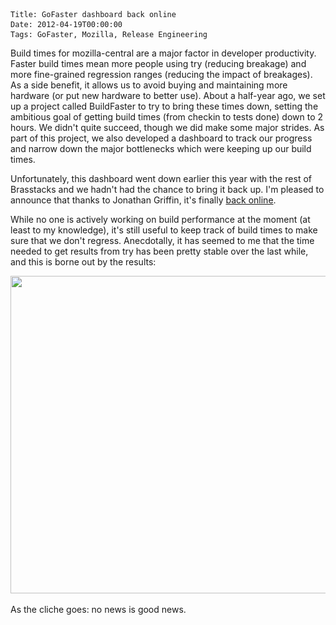     Title: GoFaster dashboard back online
    Date: 2012-04-19T00:00:00
    Tags: GoFaster, Mozilla, Release Engineering

Build times for mozilla-central are a major factor in developer productivity. Faster build times mean more people using try (reducing breakage) and more fine-grained regression ranges (reducing the impact of breakages). As a side benefit, it allows us to avoid buying and maintaining more hardware (or put new hardware to better use). About a half-year ago, we set up a project called BuildFaster to try to bring these times down, setting the ambitious goal of getting build times (from checkin to tests done) down to 2 hours. We didn't quite succeed, though we did make some major strides. As part of this project, we also developed a dashboard to track our progress and narrow down the major bottlenecks which were keeping up our build times.

Unfortunately, this dashboard went down earlier this year with the rest of Brasstacks and we hadn't had the chance to bring it back up. I'm pleased to announce that thanks to Jonathan Griffin, it's finally [back online][1].

While no one is actively working on build performance at the moment (at least to my knowledge), it's still useful to keep track of build times to make sure that we don't regress. Anecdotally, it has seemed to me that the time needed to get results from try has been pretty stable over the last while, and this is borne out by the results:

<a href="http://wrla.ch/blog/2012/04/gofaster-dashboard-back-online/gofaster-dashboard-update-2012/" rel="attachment wp-att-529"><img src="/files/2012/04/gofaster-dashboard-update-2012.png" alt="" title="gofaster-dashboard-update-2012" width="628" height="508" class="alignnone size-full wp-image-529" srcset="/files/2012/04/gofaster-dashboard-update-2012-300x242.png 300w, /files/2012/04/gofaster-dashboard-update-2012.png 628w" sizes="(max-width: 628px) 100vw, 628px" /></a>

As the cliche goes: no news is good news.

[1]: http://brasstacks.mozilla.com/gofaster/#/
